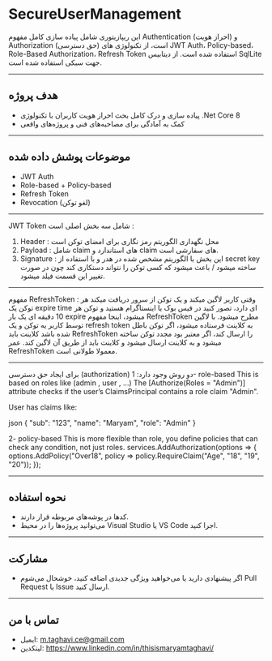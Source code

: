 # SecureUserManagement

این ریپازیتوری شامل پیاده سازی کامل مفهوم Authentication (احراز هویت) و Authorization (حق دسترسی) است، از تکنولوژی های JWT Auth، Policy-based، Role-Based Authorization، Refresh Token استفاده شده است.
از دیتابیس SqlLite جهت سبکی استفاده شده است.

---

## هدف پروژه

- پیاده سازی و درک کامل بحث احراز هویت کاربران با تکنولوژی .Net Core 8  
- کمک به آمادگی برای مصاحبه‌های فنی و پروژه‌های واقعی

---

## موضوعات پوشش داده شده
- JWT Auth 
- Role-based + Policy-based  
- Refresh Token
- Revocation (لغو توکن)

---

JWT Token شامل سه بخش اصلی است :
1) Header : محل نگهداری الگوریتم رمز نگاری برای امضای توکن است
2) Payload : شامل claim های استاندارد و claim های سفارشی است.
3) Signature : این بخش با الگوریتم مشخص شده در هدر و با استفاده از secret key ساخته میشود / باعث میشود که کسی توکن را نتواند دستکاری کند چون در صورت تغییر این قسمت فیلد میشود.

---
مفهوم RefreshToken :
وقتی کاربر لاگین میکند و یک توکن از سرور دریافت میکند هر توکن یک expire time ای دارد، تصور کنید در فیس بوک یا اینستاگرام هستید و توکن هر 10 دقیقه ای یک بار expire میشود، اینجا مفهوم RefreshToken مطرح میشود. با لاگین توسط کاربر یه توکن و یک refresh token به کلاینت فرستاده میشود، اگر توکن باطل شده باشد کلاینت باید RefreshToken را ارسال کند، اگر معتبر بود مجدد توکن ساخته میشود و به کلاینت ارسال میشود و کلاینت باید از طریق آن لاگین کند. عمر RefreshToken معمولا طولانی است.

---
برای ایجاد حق دسترسی (authorization) دو روش وجود دارد:
1- role-based
This is based on roles like (admin , user , ...)
The [Authorize(Roles = "Admin")] attribute checks if the user’s ClaimsPrincipal contains a role claim "Admin".

User has claims like:

json
{
  "sub": "123",
  "name": "Maryam",
  "role": "Admin"
}

2- policy-based
This is more flexible than role, you define policies that can check any condition, not just roles.
services.AddAuthorization(options =>
{
    options.AddPolicy("Over18", policy =>
        policy.RequireClaim("Age", "18", "19", "20"));
});

---

## نحوه استفاده

- کدها در پوشه‌های مربوطه قرار دارند.  
- می‌توانید پروژه‌ها را در محیط Visual Studio یا VS Code اجرا کنید.

---

## مشارکت

- اگر پیشنهادی دارید یا می‌خواهید ویژگی جدیدی اضافه کنید، خوشحال می‌شوم Pull Request یا Issue ارسال کنید.

---

## تماس با من

- ایمیل: m.taghavi.ce@gmail.com 
- لینکدین: https://www.linkedin.com/in/thisismaryamtaghavi/
